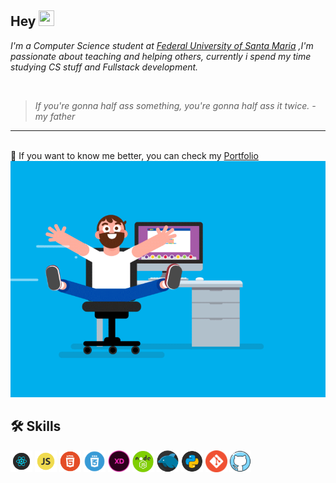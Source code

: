<h2>Hey <img src="https://media.giphy.com/media/hvRJCLFzcasrR4ia7z/giphy.gif" width="25px" height="25px"></h2>
<p><em>I'm a Computer Science student at <a href="https://www.ufsm.br/">Federal University of Santa Maria</a> ,I'm passionate about teaching and helping others, currently i spend my time studying CS stuff and Fullstack development.</br>
</em></p>
</br>


<blockquote>
<em>If you're gonna half ass something, you're gonna half ass it twice. -my father</em>
</blockquote>

---
</br>
💼 If you want to know me better, you can check my <a href="https://guidolingip1.github.io/portfolio/">Portfolio</a>
<div>
  <img src="https://github.com/guidolingip1/guidolingip1/blob/main/programmer.gif">
<div/>
  
  ## 🛠️ Skills
<div float="left">
  <img src="https://github.com/guidolingip1/guidolingip1/blob/main/readme-assets/react.png" width="35">
  <img src="https://github.com/guidolingip1/guidolingip1/blob/main/readme-assets/Javascript.png" width="35">
  <img src="https://github.com/guidolingip1/guidolingip1/blob/main/readme-assets/html5.png" width="35">
  <img src="https://github.com/guidolingip1/guidolingip1/blob/main/readme-assets/css3.png" width="35">
  <img src="https://github.com/guidolingip1/guidolingip1/blob/main/readme-assets/adobexd.png" width="35">
  <img src="https://github.com/guidolingip1/guidolingip1/blob/main/readme-assets/node.png" width="35">
  <img src="https://github.com/guidolingip1/guidolingip1/blob/main/readme-assets/mysql.png" width="35">
  <img src="https://github.com/guidolingip1/guidolingip1/blob/main/readme-assets/python.png" width="35">
  <img src="https://github.com/guidolingip1/guidolingip1/blob/main/readme-assets/git.png" width="35">
  <img src="https://github.com/guidolingip1/guidolingip1/blob/main/readme-assets/github.png" width="35">
</div>
